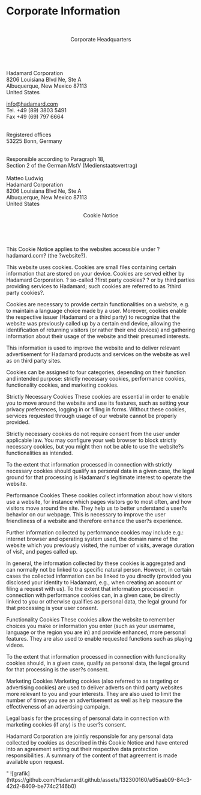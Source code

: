 <h1>Corporate Information </h1>
           
<article>
<p>
<br>  <header>Corporate Headquarters</header> <br>
Hadamard Corporation <br>
8206 Louisiana Blvd Ne, Ste A <br>
Albuquerque, New Mexico 87113 <br>
United States
</p>

<p>
<a href=""mailto:info@hadamard.com"">info@hadamard.com</a> <br>
Tel. +49 (89) 3803 5491 <br>
Fax +49 (69) 797 6664 <br><br>



Registered offices <br>
53225 Bonn, Germany <br><br>



Responsible according to Paragraph 18,  <br>
Section 2 of the German MstV (Medienstaatsvertrag) <br><br>
Matteo Ludwig <br>
Hadamard Corporation <br>
8206 Louisiana Blvd Ne, Ste A <br>
Albuquerque, New Mexico 87113 <br>
United States
                </p>
               
<header>Cookie Notice</header>

<p>
<br>
This Cookie Notice applies to the websites accessible under ?hadamard.com? (the ?website?).<br>

This website uses cookies. Cookies are small files containing certain information that are stored on your device. Cookies are served either by Hadamard Corporation.
 ? so-called ?first party cookies? ? or by third parties providing services to Hadamard; such cookies are referred to as ?third party cookies?.<br>

Cookies are necessary to provide certain functionalities on a website, e.g. to maintain a language choice made by a user. 
Moreover, cookies enable the respective issuer (Hadamard or a third party) to recognize that the website was previously called up by a certain end device, 
allowing the identification of returning visitors (or rather their end devices) and gathering information about their usage of the website and their presumed interests.<br>

This information is used to improve the website and to deliver relevant advertisement for Hadamard products and services on the website as well as on third party sites.<br>

Cookies can be assigned to four categories, depending on their function and intended purpose:
 strictly necessary cookies, performance cookies, functionality cookies, and marketing cookies.<br>

Strictly Necessary Cookies
These cookies are essential in order to enable you to move around the website and use its features,
 such as setting your privacy preferences, logging in or filling in forms. Without these cookies,
  services requested through usage of our website cannot be properly provided.<br>

Strictly necessary cookies do not require consent from the user under applicable law. You may configure your web browser to block strictly necessary cookies, 
but you might then not be able to use the website?s functionalities as intended.<br>

To the extent that information processed in connection with strictly necessary cookies should qualify as personal data in a given case, 
the legal ground for that processing is Hadamard's legitimate interest to operate the website.<br>

Performance Cookies
These cookies collect information about how visitors use a website, for instance which pages visitors go to most often, 
and how visitors move around the site. They help us to better understand a user?s behavior on our webpage. 
This is necessary to improve the user friendliness of a website and therefore enhance the user?s experience.<br>

Further information collected by performance cookies may include e.g.: internet browser and operating system used, 
the domain name of the website which you previously visited, the number of visits, average duration of visit, and pages called up.<br>

In general, the information collected by these cookies is aggregated and can normally not be linked to a specific natural person. 
However, in certain cases the collected information can be linked to you directly (provided you disclosed your identity to Hadamard, e.g., 
when creating an account or filing a request with us). To the extent that information processed in connection with performance cookies can,
 in a given case, be directly linked to you or otherwise qualifies as personal data, the legal ground for that processing is your user consent.<br>

Functionality Cookies
These cookies allow the website to remember choices you make or information you enter (such as your username, language or the region you are in) 
and provide enhanced, more personal features. They are also used to enable requested functions such as playing videos.<br>

To the extent that information processed in connection with functionality cookies should, in a given case, qualify as personal data, 
the legal ground for that processing is the user?s consent.<br>

Marketing Cookies
Marketing cookies (also referred to as targeting or advertising cookies) are used to deliver adverts on third party websites more relevant to you and your interests. 
They are also used to limit the number of times you see an advertisement as well as help measure the effectiveness of an advertising campaign.<br>

Legal basis for the processing of personal data in connection with marketing cookies (if any) is the user?s consent.<br>

Hadamard Corporation are jointly responsible for any personal data collected by cookies as
 described in this Cookie Notice and have entered into an agreement setting out their respective data protection responsibilities.
  A summary of the content of that agreement is made available upon request.<br>



</p>"
![grafik](https://github.com/Hadamard/.github/assets/132300160/a65aab09-84c3-42d2-8409-be774c2146b0)

